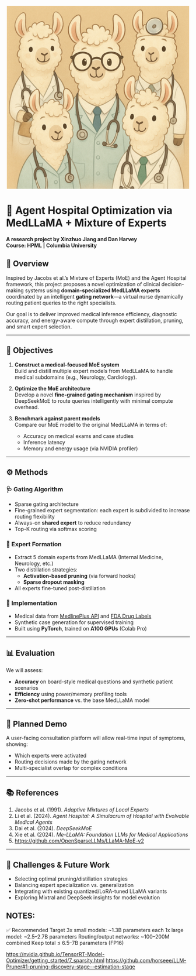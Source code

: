
<p align="center">
  <img src="/images/dr_llama.png" width="500" alt="dr llama photo">
</p>



# 🏥 Agent Hospital Optimization via MedLLaMA + Mixture of Experts

**A research project by Xinzhuo Jiang and Dan Harvey**  
**Course: HPML | Columbia University**

## 🧠 Overview

Inspired by Jacobs et al.’s Mixture of Experts (MoE) and the Agent Hospital framework, this project proposes a novel optimization of clinical decision-making systems using **domain-specialized MedLLaMA experts** coordinated by an intelligent **gating network**—a virtual nurse dynamically routing patient queries to the right specialists.

Our goal is to deliver improved medical inference efficiency, diagnostic accuracy, and energy-aware compute through expert distillation, pruning, and smart expert selection.

---

## 🎯 Objectives

1. **Construct a medical-focused MoE system**  
   Build and distill multiple expert models from MedLLaMA to handle medical subdomains (e.g., Neurology, Cardiology).

2. **Optimize the MoE architecture**  
   Develop a novel **fine-grained gating mechanism** inspired by DeepSeekMoE to route queries intelligently with minimal compute overhead.

3. **Benchmark against parent models**  
   Compare our MoE model to the original MedLLaMA in terms of:
   - Accuracy on medical exams and case studies
   - Inference latency
   - Memory and energy usage (via NVIDIA profiler)

---

## ⚙️ Methods

### 🩺 Gating Algorithm
- Sparse gating architecture
- Fine-grained expert segmentation: each expert is subdivided to increase routing flexibility
- Always-on **shared expert** to reduce redundancy
- Top-K routing via softmax scoring

### 🧬 Expert Formation
- Extract 5 domain experts from MedLLaMA (Internal Medicine, Neurology, etc.)
- Two distillation strategies:
  - **Activation-based pruning** (via forward hooks)
  - **Sparse dropout masking**
- All experts fine-tuned post-distillation

### 🧪 Implementation
- Medical data from [MedlinePlus API](https://medlineplus.gov/about/developers/webservices/) and [FDA Drug Labels](https://open.fda.gov/apis/)
- Synthetic case generation for supervised training
- Built using **PyTorch**, trained on **A100 GPUs** (Colab Pro)

---

## 📊 Evaluation

We will assess:
- **Accuracy** on board-style medical questions and synthetic patient scenarios
- **Efficiency** using power/memory profiling tools
- **Zero-shot performance** vs. the base MedLLaMA model

---

## 🧠 Planned Demo

A user-facing consultation platform will allow real-time input of symptoms, showing:
- Which experts were activated
- Routing decisions made by the gating network
- Multi-specialist overlap for complex conditions

---

## 📚 References

1. Jacobs et al. (1991). *Adaptive Mixtures of Local Experts*  
2. Li et al. (2024). *Agent Hospital: A Simulacrum of Hospital with Evolvable Medical Agents*  
3. Dai et al. (2024). *DeepSeekMoE*  
4. Xie et al. (2024). *Me-LLaMA: Foundation LLMs for Medical Applications*
5. https://github.com/OpenSparseLLMs/LLaMA-MoE-v2

---

## 🚧 Challenges & Future Work

- Selecting optimal pruning/distillation strategies
- Balancing expert specialization vs. generalization
- Integrating with existing quantized/LoRA-tuned LLaMA variants
- Exploring Mixtral and DeepSeek insights for model evolution



## NOTES:
✅ Recommended Target
3x small models: ~1.3B parameters each
1x large model: ~2.5–2.7B parameters
Routing/output networks: ~100–200M combined
Keep total ≤ 6.5–7B parameters (FP16)

https://nvidia.github.io/TensorRT-Model-Optimizer/getting_started/7_sparsity.html
https://github.com/horseee/LLM-Pruner#1-pruning-discovery-stage--estimation-stage

